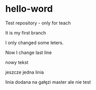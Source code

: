 # hello-word
Test repository - only for teach

It is my first branch

I only changed some leters.

Now I change last line

nowy tekst

jeszcze jedna linia

linia dodana na gałęzi master ale nie test

